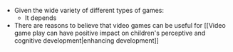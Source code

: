 - Given the wide variety of different types of games:
	- It depends
- There are reasons to believe that video games can be useful for [[Video game play can have positive impact on children's perceptive and cognitive development|enhancing development]] 